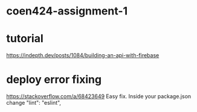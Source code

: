 # coen424-assignment-1

# tutorial

https://indepth.dev/posts/1084/building-an-api-with-firebase

# deploy error fixing

https://stackoverflow.com/a/68423649
Easy fix. Inside your package.json change
"lint": "eslint",
